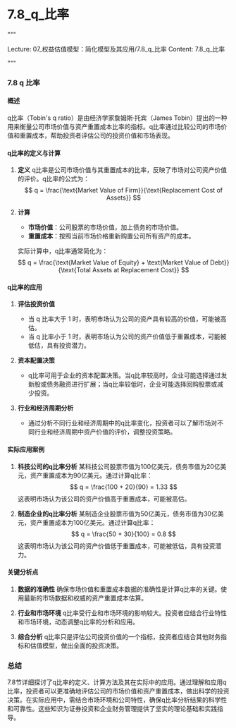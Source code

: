 # 7.8_q_比率

"""

Lecture: 07_权益估值模型：简化模型及其应用/7.8_q_比率
Content: 7.8_q_比率

"""

### 7.8 q 比率

#### 概述
q比率（Tobin's q ratio）是由经济学家詹姆斯·托宾（James Tobin）提出的一种用来衡量公司市场价值与资产重置成本比率的指标。q比率通过比较公司的市场价值和重置成本，帮助投资者评估公司的投资价值和市场表现。

#### q比率的定义与计算

1. **定义**
   q比率是公司市场价值与其重置成本的比率，反映了市场对公司资产价值的评价。q比率的公式为：
   $$ q = \frac{\text{Market Value of Firm}}{\text{Replacement Cost of Assets}} $$

2. **计算**
   - **市场价值**：公司股票的市场价值，加上债务的市场价值。
   - **重置成本**：按照当前市场价格重新购置公司所有资产的成本。

   实际计算中，q比率通常简化为：
   $$ q = \frac{\text{Market Value of Equity} + \text{Market Value of Debt}}{\text{Total Assets at Replacement Cost}} $$

#### q比率的应用

1. **评估投资价值**
   - 当 q 比率大于 1 时，表明市场认为公司的资产具有较高的价值，可能被高估。
   - 当 q 比率小于 1 时，表明市场认为公司的资产价值低于重置成本，可能被低估，具有投资潜力。

2. **资本配置决策**
   - q比率可用于企业的资本配置决策。当q比率较高时，企业可能选择通过发新股或债务融资进行扩展；当q比率较低时，企业可能选择回购股票或减少投资。

3. **行业和经济周期分析**
   - 通过分析不同行业和经济周期中的q比率变化，投资者可以了解市场对不同行业和经济周期中资产价值的评价，调整投资策略。

#### 实际应用案例

1. **科技公司的q比率分析**
   某科技公司股票市值为100亿美元，债务市值为20亿美元，资产重置成本为90亿美元。通过计算q比率：
   $$ q = \frac{100 + 20}{90} = 1.33 $$
   这表明市场认为该公司的资产价值高于重置成本，可能被高估。

2. **制造企业的q比率分析**
   某制造企业股票市值为50亿美元，债务市值为30亿美元，资产重置成本为100亿美元。通过计算q比率：
   $$ q = \frac{50 + 30}{100} = 0.8 $$
   这表明市场认为该公司的资产价值低于重置成本，可能被低估，具有投资潜力。

#### 关键分析点

1. **数据的准确性**
   确保市场价值和重置成本数据的准确性是计算q比率的关键。使用最新的市场数据和权威的资产重置成本估算。

2. **行业和市场环境**
   q比率受行业和市场环境的影响较大。投资者应结合行业特性和市场环境，动态调整q比率的分析和应用。

3. **综合分析**
   q比率只是评估公司投资价值的一个指标，投资者应结合其他财务指标和估值模型，做出全面的投资决策。

### 总结
7.8节详细探讨了q比率的定义、计算方法及其在实际中的应用。通过理解和应用q比率，投资者可以更准确地评估公司的市场价值和资产重置成本，做出科学的投资决策。在实际应用中，需结合市场环境和公司特性，确保q比率分析结果的科学性和可靠性。这些知识为证券投资和企业财务管理提供了坚实的理论基础和实践指导。